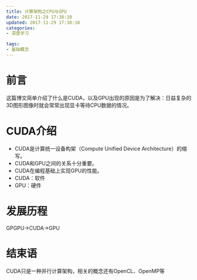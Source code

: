 ```yaml
---
title: 计算架构之CPU与GPU
date: 2017-11-29 17:38:10
updated: 2017-11-29 17:38:10
categories:
- 深度学习

tags:
- 基础概念
---
```

# 前言
这篇博文简单介绍了什么是CUDA，以及GPU出现的原因是为了解决：日益复杂的3D图形图像时就会常常出现显卡等待CPU数据的情况。

<!-- more -->
# CUDA介绍
- CUDA是计算统一设备构架（Compute Unified Device Architecture）的缩写。
- CUDA和GPU之间的关系十分重要。
- CUDA在编程基础上实现GPU的性能。
- CUDA：软件
- GPU：硬件

# 发展历程
GPGPU->CUDA->GPU

# 结束语
CUDA只是一种并行计算架构，相关的概念还有OpenCL、OpenMP等
